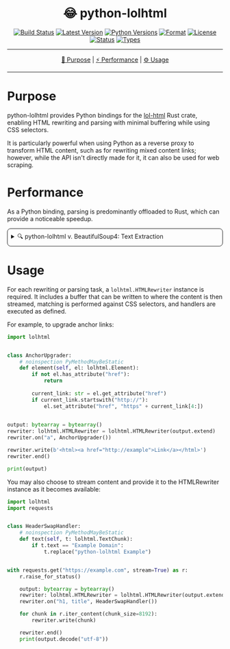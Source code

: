<!--suppress HtmlDeprecatedAttribute-->
<div align="center">
   <h1>😂 python-lolhtml</h1>

[![Build Status](https://github.com/Jayson-Fong/python-lolhtml/actions/workflows/CI.yml/badge.svg?branch=main)](https://github.com/Jayson-Fong/python-lolhtml/actions/workflows/CI.yml)
[![Latest Version](https://img.shields.io/pypi/v/python-lolhtml.svg)](https://pypi.org/project/python-lolhtml/)
[![Python Versions](https://img.shields.io/pypi/pyversions/python-lolhtml.svg)](https://pypi.org/project/python-lolhtml/)
[![Format](https://img.shields.io/pypi/format/python-lolhtml.svg)](https://pypi.org/project/python-lolhtml/)
[![License](https://img.shields.io/pypi/l/python-lolhtml)](https://github.com/Jayson-Fong/python-lolhtml/blob/main/README.md)
[![Status](https://img.shields.io/pypi/status/python-lolhtml)](https://pypi.org/project/python-lolhtml/)
[![Types](https://img.shields.io/pypi/types/python-lolhtml)](https://pypi.org/project/python-lolhtml/)


</div>

<hr />

<div align="center">

[💼 Purpose](#purpose) | [⚡ Performance](#performance) | [⚙️ Usage](#usage)

</div>

<hr />

# Purpose

python-lolhtml provides Python bindings for the [lol-html](https://crates.io/crates/lol_html) Rust crate, enabling
HTML rewriting and parsing with minimal buffering while using CSS selectors.

It is particularly powerful when using Python as a reverse proxy to transform HTML content, such as for rewriting mixed
content links; however, while the API isn't directly made for it, it can also be used for web scraping.

# Performance

As a Python binding, parsing is predominantly offloaded to Rust, which can provide a noticeable speedup.

<details style="border: 1px solid; border-radius: 8px; padding: 8px; margin-top: 4px;">
<summary>🔍 python-lolhtml v. BeautifulSoup4: Text Extraction</summary>

For websites where there exists minimal content to parse, BeautifulSoup4 tends to produce output faster compared to 
python-lolhtml; however, when parsing real-world websites such as Wikipedia, there can be noticeable speedups in 
parsing time.

The following example fetches a Wikipedia article about the Python programming language. While this metric is not run on
standardized hardware (rather, it is a consumer-grade laptop with an Intel CPU), it produces the following output:

```
BeautifulSoup4: 36.069569201001286 seconds
python-lolhtml: 15.644805246000033 seconds
python-lolhtml Speedup: 2.305530087069849
```

This demonstrates roughly a 2.3x speedup compared to parsing conducted with BeautifulSoup4 for text extraction.

<details style="border: 1px solid; border-radius: 8px; padding: 8px; margin-top: 4px;">
<summary>🚰 Source Code</summary>

```python
import timeit
from typing import List

import requests
from bs4 import BeautifulSoup

import lolhtml


content: bytes = requests.get(
    "https://en.wikipedia.org/wiki/Python_(programming_language)",
    headers={"User-Agent": "Python - Performance Testing"},
).text.encode("utf-8")


def time_beautiful_soup():
    soup = BeautifulSoup(content, "html.parser")
    soup.get_text()


class ElementHandler:

    def __init__(self, value_store: List[str]):
        self.value_store: List[str] = value_store

    def text(self, text_chunk: lolhtml.TextChunk):
        self.value_store.append(text_chunk.text)


def time_lolhtml():
    output: bytearray = bytearray()
    element_handler: ElementHandler = ElementHandler([])

    rewriter: lolhtml.HTMLRewriter = lolhtml.HTMLRewriter(output.extend)
    rewriter.on("*", element_handler)
    rewriter.write(content)
    rewriter.end()


beautiful_soup_time: float = timeit.timeit(time_beautiful_soup, number=100)
print("BeautifulSoup4:", beautiful_soup_time, "seconds")

python_lolhtml_time: float = timeit.timeit(time_lolhtml, number=100)
print("python-lolhtml:", python_lolhtml_time, "seconds")
print("python-lolhtml Speedup:", beautiful_soup_time / python_lolhtml_time)
```

</details>

</details>

# Usage

For each rewriting or parsing task, a `lolhtml.HTMLRewriter` instance is required. It includes a buffer that can be 
written to where the content is then streamed, matching is performed against CSS selectors, and handlers are executed
as defined.

For example, to upgrade anchor links:

```python
import lolhtml


class AnchorUpgrader:
    # noinspection PyMethodMayBeStatic
    def element(self, el: lolhtml.Element):
        if not el.has_attribute("href"):
            return
        
        current_link: str = el.get_attribute("href")
        if current_link.startswith("http://"):
            el.set_attribute("href", "https" + current_link[4:])
            

output: bytearray = bytearray()
rewriter: lolhtml.HTMLRewriter = lolhtml.HTMLRewriter(output.extend)
rewriter.on("a", AnchorUpgrader())

rewriter.write(b'<html><a href="http://example">Link</a></html>')
rewriter.end()

print(output)
```

You may also choose to stream content and provide it to the HTMLRewriter instance as it becomes available:

```python
import lolhtml
import requests


class HeaderSwapHandler:
    # noinspection PyMethodMayBeStatic
    def text(self, t: lolhtml.TextChunk):
        if t.text == "Example Domain":
            t.replace("python-lolhtml Example")


with requests.get("https://example.com", stream=True) as r:
    r.raise_for_status()

    output: bytearray = bytearray()
    rewriter: lolhtml.HTMLRewriter = lolhtml.HTMLRewriter(output.extend)
    rewriter.on("h1, title", HeaderSwapHandler())

    for chunk in r.iter_content(chunk_size=8192):
        rewriter.write(chunk)

    rewriter.end()
    print(output.decode("utf-8"))
```
